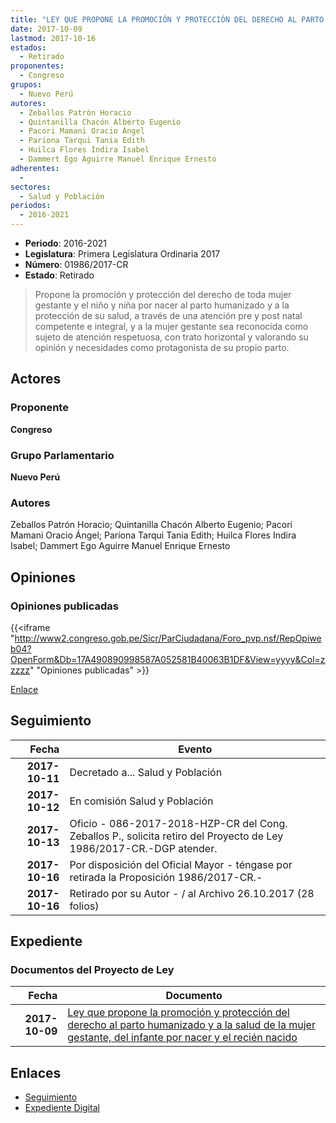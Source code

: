 ```yaml
---
title: "LEY QUE PROPONE LA PROMOCIÓN Y PROTECCIÓN DEL DERECHO AL PARTO HUMANIZADO Y A LA SALUD DE LA MUJER GESTANTE DEL INFANTE POR NACER Y EL RECIÉN NACIDO"
date: 2017-10-09
lastmod: 2017-10-16
estados: 
  - Retirado
proponentes: 
  - Congreso
grupos: 
  - Nuevo Perú
autores: 
  - Zeballos Patrón Horacio
  - Quintanilla Chacón Alberto Eugenio
  - Pacori Mamani Oracio Ángel
  - Pariona Tarqui Tania Edith
  - Huilca Flores Indira Isabel
  - Dammert Ego Aguirre Manuel Enrique Ernesto
adherentes: 
  - 
sectores: 
  - Salud y Población
periodos: 
  - 2016-2021
---
```


- **Periodo**: 2016-2021
- **Legislatura**: Primera Legislatura Ordinaria 2017
- **Número**: 01986/2017-CR
- **Estado**: Retirado

> Propone la promoción y protección del derecho de toda mujer gestante y el niño y niña por nacer al parto humanizado y a la protección de su salud, a través de una atención pre y post natal competente e integral, y a la mujer gestante sea reconocida como sujeto de atención respetuosa, con trato horizontal y valorando su opinión y necesidades como protagonista de su propio parto.


## Actores

### Proponente

**Congreso**

### Grupo Parlamentario

**Nuevo Perú**

### Autores

Zeballos Patrón Horacio; Quintanilla Chacón Alberto Eugenio; Pacori Mamani Oracio Ángel; Pariona Tarqui Tania Edith; Huilca Flores Indira Isabel; Dammert Ego Aguirre Manuel Enrique Ernesto


## Opiniones

### Opiniones publicadas

{{<iframe "http://www2.congreso.gob.pe/Sicr/ParCiudadana/Foro_pvp.nsf/RepOpiweb04?OpenForm&Db=17A490890998587A052581B40063B1DF&View=yyyy&Col=zzzzz" "Opiniones publicadas" >}}

[Enlace](http://www2.congreso.gob.pe/Sicr/ParCiudadana/Foro_pvp.nsf/RepOpiweb04?OpenForm&Db=17A490890998587A052581B40063B1DF&View=yyyy&Col=zzzzz)

## Seguimiento

| Fecha | Evento |
|------:|--------|
| **2017-10-11** | Decretado a... Salud y Población|
| **2017-10-12** | En comisión Salud y Población|
| **2017-10-13** | Oficio - 086-2017-2018-HZP-CR del Cong. Zeballos P., solicita retiro del Proyecto de Ley 1986/2017-CR.-DGP atender.|
| **2017-10-16** | Por disposición del Oficial Mayor - téngase por retirada la Proposición 1986/2017-CR.-|
| **2017-10-16** | Retirado por su Autor - / al Archivo 26.10.2017 (28 folios)|


## Expediente


### Documentos del Proyecto de Ley

| Fecha | Documento |
|------:|--------|
| **2017-10-09** | [Ley que propone la promoción y protección del derecho al parto humanizado y a la salud de la mujer gestante, del infante por nacer y el recién nacido](http://www.leyes.congreso.gob.pe/Documentos/2016_2021/Proyectos_de_Ley_y_de_Resoluciones_Legislativas/PL0198620171009.pdf) |

## Enlaces 

- [Seguimiento](http://www2.congreso.gob.pe/Sicr/TraDocEstProc/CLProLey2016.nsf/f7fff46988ca05b1052578e100829cc7/691b0242eb07cbb9052581b4006273c2?OpenDocument)
- [Expediente Digital](http://www2.congreso.gob.pe/Sicr/TraDocEstProc/CLProLey2016.nsf/f7fff46988ca05b1052578e100829cc7/691b0242eb07cbb9052581b4006273c2?OpenDocument&Click=05257FB7005EB655.eb71d0cf91d8294e05256cdf006b5706/$Body/0.1C6C)
